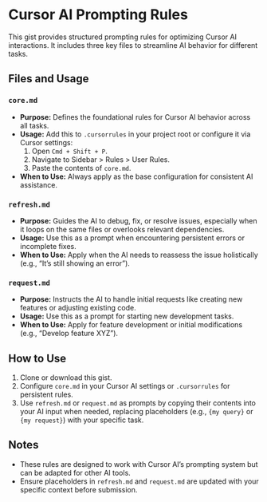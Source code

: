 # Cursor AI Prompting Rules

This gist provides structured prompting rules for optimizing Cursor AI interactions. It includes three key files to streamline AI behavior for different tasks.

## Files and Usage

### **`core.md`**

- **Purpose:** Defines the foundational rules for Cursor AI behavior across all tasks.
- **Usage:** Add this to `.cursorrules` in your project root or configure it via Cursor settings:
  1. Open `Cmd + Shift + P`.
  2. Navigate to Sidebar > Rules > User Rules.
  3. Paste the contents of `core.md`.
- **When to Use:** Always apply as the base configuration for consistent AI assistance.

### **`refresh.md`**

- **Purpose:** Guides the AI to debug, fix, or resolve issues, especially when it loops on the same files or overlooks relevant dependencies.
- **Usage:** Use this as a prompt when encountering persistent errors or incomplete fixes.
- **When to Use:** Apply when the AI needs to reassess the issue holistically (e.g., “It’s still showing an error”).

### **`request.md`**

- **Purpose:** Instructs the AI to handle initial requests like creating new features or adjusting existing code.
- **Usage:** Use this as a prompt for starting new development tasks.
- **When to Use:** Apply for feature development or initial modifications (e.g., “Develop feature XYZ”).

## How to Use

1. Clone or download this gist.
2. Configure `core.md` in your Cursor AI settings or `.cursorrules` for persistent rules.
3. Use `refresh.md` or `request.md` as prompts by copying their contents into your AI input when needed, replacing placeholders (e.g., `{my query}` or `{my request}`) with your specific task.

## Notes

- These rules are designed to work with Cursor AI’s prompting system but can be adapted for other AI tools.
- Ensure placeholders in `refresh.md` and `request.md` are updated with your specific context before submission.
